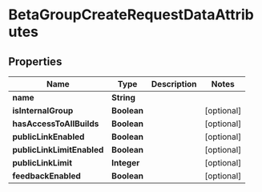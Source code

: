 

# BetaGroupCreateRequestDataAttributes


## Properties

| Name | Type | Description | Notes |
|------------ | ------------- | ------------- | -------------|
|**name** | **String** |  |  |
|**isInternalGroup** | **Boolean** |  |  [optional] |
|**hasAccessToAllBuilds** | **Boolean** |  |  [optional] |
|**publicLinkEnabled** | **Boolean** |  |  [optional] |
|**publicLinkLimitEnabled** | **Boolean** |  |  [optional] |
|**publicLinkLimit** | **Integer** |  |  [optional] |
|**feedbackEnabled** | **Boolean** |  |  [optional] |



